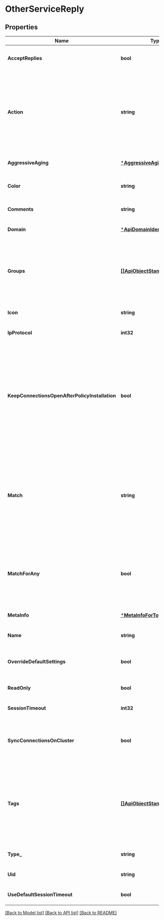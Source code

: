 # OtherServiceReply

## Properties
Name | Type | Description | Notes
------------ | ------------- | ------------- | -------------
**AcceptReplies** | **bool** | Specifies whether Other Service replies are to be accepted. | [optional] [default to null]
**Action** | **string** | Contains an INSPECT expression that defines the action to take if a rule containing this service is matched. Example: set r_mhandler &amp;open_ssl_handler sets a handler on the connection. | [optional] [default to null]
**AggressiveAging** | [***AggressiveAgingReply**](AggressiveAgingReply.md) |  | [optional] [default to null]
**Color** | **string** | Color of the object. Should be one of existing colors. | [optional] [default to null]
**Comments** | **string** | Comments string. | [optional] [default to null]
**Domain** | [***ApiDomainIdentifier**](ApiDomainIdentifier.md) |  | [optional] [default to null]
**Groups** | [**[]ApiObjectStandardIdentifier**](ApiObjectStandardIdentifier.md) | How much details are returned depends on the details-level field of the request. This table shows the level of detail shown when details-level is set to standard. | [optional] [default to null]
**Icon** | **string** | Object icon. | [optional] [default to null]
**IpProtocol** | **int32** | IP protocol number. | [optional] [default to null]
**KeepConnectionsOpenAfterPolicyInstallation** | **bool** | Keep connections open after policy has been installed even if they are not allowed under the new policy. This overrides the settings in the Connection Persistence page. If you change this property, the change will not affect open connections, but only future connections. | [optional] [default to null]
**Match** | **string** | Contains an INSPECT expression that defines the matching criteria. The connection is examined against the expression during the first packet. Example: tcp, dport &#x3D; 21, direction &#x3D; 0 matches incoming FTP control connections. | [optional] [default to null]
**MatchForAny** | **bool** | Indicates whether this service is used when &#39;Any&#39; is set as the rule&#39;s service and there are several service objects with the same source port and protocol. | [optional] [default to null]
**MetaInfo** | [***MetaInfoForTopLevelReply**](MetaInfoForTopLevelReply.md) |  | [optional] [default to null]
**Name** | **string** | Object name. Should be unique in the domain. | [optional] [default to null]
**OverrideDefaultSettings** | **bool** | Indicates whether this service is a Data Domain service which has been overridden. | [optional] [default to null]
**ReadOnly** | **bool** | Indicates whether the object is read-only. | [optional] [default to null]
**SessionTimeout** | **int32** | Time (in seconds) before the session times out. | [optional] [default to null]
**SyncConnectionsOnCluster** | **bool** | Enables state-synchronized High Availability or Load Sharing on a ClusterXL or OPSEC-certified cluster. | [optional] [default to null]
**Tags** | [**[]ApiObjectStandardIdentifier**](ApiObjectStandardIdentifier.md) | Collection of tag objects identified by the name or UID. How much details are returned depends on the details-level field of the request. This table shows the level of detail shown when details-level is set to standard. | [optional] [default to null]
**Type_** | **string** | Type of the object. | [optional] [default to null]
**Uid** | **string** | Object unique identifier. | [optional] [default to null]
**UseDefaultSessionTimeout** | **bool** | Use default virtual session timeout. | [optional] [default to null]

[[Back to Model list]](../README.md#documentation-for-models) [[Back to API list]](../README.md#documentation-for-api-endpoints) [[Back to README]](../README.md)


